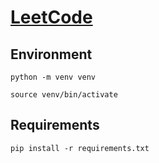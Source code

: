 # [LeetCode](https://leetcode.com/)

## Environment

    python -m venv venv

    source venv/bin/activate

## Requirements

    pip install -r requirements.txt